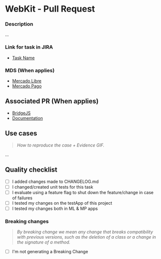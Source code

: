 # WebKit - Pull Request
### Description
...

### Link for task in JIRA
- [Task Name](link)

### MDS (When applies)
- [Mercado Libre](link)
- [Mercado Pago](link)

## Associated PR (When applies)
- [BridgeJS](link)
- [Documentation](link)

## Use cases
> _How to reproduce the case + Evidence GIF._

...

## Quality checklist
- [ ] I added changes made to CHANGELOG.md
- [ ] I changed/created unit tests for this task
- [ ] I evaluate using a feature flag to shut down the feature/change in case of failures
- [ ] I tested my changes on the testApp of this project
- [ ] I tested my changes both in ML & MP apps

### Breaking changes
>  _By breaking change we mean any change that breaks compatibility with previous versions, such as the deletion of a class or a change in the signature of a method._
- [ ] I'm not generating a Breaking Change
